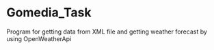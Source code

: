 # Gomedia_Task
Program for getting data from XML file and getting weather forecast by using OpenWeatherApi
